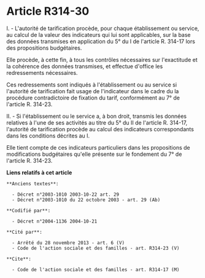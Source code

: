 # Article R314-30

I. - L'autorité de tarification procède, pour chaque établissement ou service, au calcul de la valeur des indicateurs qui lui
sont applicables, sur la base des données transmises en application du 5° du I de l'article R. 314-17 lors des propositions
budgétaires.

Elle procède, à cette fin, à tous les contrôles nécessaires sur l'exactitude et la cohérence des données transmises, et
effectue d'office les redressements nécessaires.

Ces redressements sont indiqués à l'établissement ou au service si l'autorité de tarification fait usage de l'indicateur dans
le cadre du la procédure contradictoire de fixation du tarif, conformément au 7° de l'article R. 314-23.

II. - Si l'établissement ou le service a, à bon droit, transmis les données relatives à l'une de ses activités au titre du 5°
du II de l'article R. 314-17, l'autorité de tarification procède au calcul des indicateurs correspondants dans les conditions
décrites au I.

Elle tient compte de ces indicateurs particuliers dans les propositions de modifications budgétaires qu'elle présente sur le
fondement du 7° de l'article R. 314-23.

**Liens relatifs à cet article**

	**Anciens textes**:

	  - Décret n°2003-1010 2003-10-22 art. 29
	  - Décret n°2003-1010 du 22 octobre 2003 - art. 29 (Ab)

	**Codifié par**:

	  - Décret n°2004-1136 2004-10-21

	**Cité par**:

	  - Arrêté du 28 novembre 2013 - art. 6 (V)
	  - Code de l'action sociale et des familles - art. R314-23 (V)

	**Cite**:

	  - Code de l'action sociale et des familles - art. R314-17 (M)
